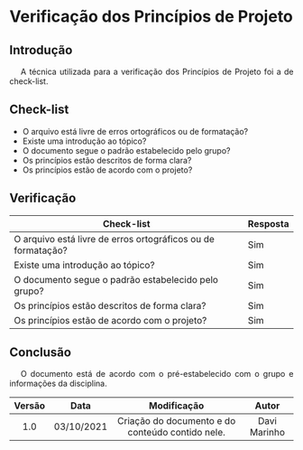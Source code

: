 # Verificação dos Princípios de Projeto

## Introdução
<p style="text-indent: 20px; text-align: justify">
A técnica utilizada para a verificação dos Princípios de Projeto foi a de check-list.
</p>

## Check-list 
* O arquivo está livre de erros ortográficos ou de formatação?
* Existe uma introdução ao tópico?
* O documento segue o padrão estabelecido pelo grupo?
* Os princípios estão descritos de forma clara?
* Os princípios estão de acordo com o projeto?

## Verificação

| Check-list                                                   | Resposta |
|---|---|
| O arquivo está livre de erros ortográficos ou de formatação? | Sim |
| Existe uma introdução ao tópico?                             | Sim |
| O documento segue o padrão estabelecido pelo grupo?          | Sim |
| Os princípios estão descritos de forma clara?                | Sim |
| Os princípios estão de acordo com o projeto?                 | Sim |


## Conclusão
<p style="text-indent: 20px; text-align: justify">
O documento está de acordo com o pré-estabelecido com o grupo e informações da disciplina.
</p>

| Versão | Data| Modificação|Autor|
| :--: | :--: | :--: | :--:|
| 1.0 | 03/10/2021 | Criação do documento e do conteúdo contido nele. | Davi Marinho |